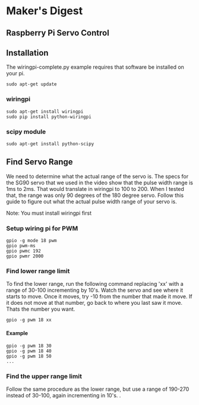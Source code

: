 # Maker's Digest
## Raspberry Pi Servo Control

## Installation
The wiringpi-complete.py example requires that software be installed on your pi.

`sudo apt-get update`

### wiringpi
```
sudo apt-get install wiringpi
sudo pip install python-wiringpi
```

### scipy module
`sudo apt-get install python-scipy`

## Find Servo Range
We need to determine what the actual range of the servo is. The specs for the SG90 servo that we used in the video show that the pulse width range is 1ms to 2ms. That would translate in wiringpi to 100 to 200. When I tested that, the range was only 90 degrees of the 180 degree servo. Follow this guide to figure out what the actual pulse width range of your servo is.

Note: You must install wiringpi first

### Setup wiring pi for PWM
```
gpio -g mode 18 pwm
gpio pwm-ms
gpio pwmc 192
gpio pwmr 2000
```


### Find lower range limit
To find the lower range, run the following command replacing 'xx' with a range of 30-100 incrementing by 10's. Watch the servo and see where it starts to move. Once it moves, try -10 from the number that made it move. If it does not move at that number, go back to where you last saw it move. Thats the number you want. 

`gpio -g pwm 18 xx`

#### Example
```
gpio -g pwm 18 30
gpio -g pwm 18 40
gpio -g pwm 18 50
...
```

### Find the upper range limit
Follow the same procedure as the lower range, but use a range of 190-270 instead of 30-100, again incrementing in 10's. . 

